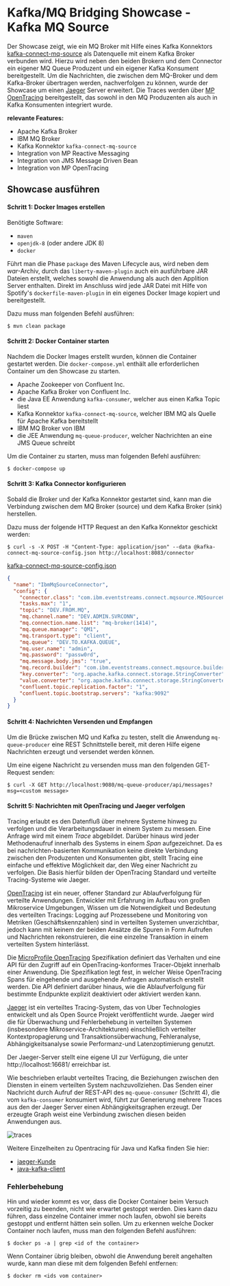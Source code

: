 # Kafka/MQ Bridging Showcase - Kafka MQ Source

Der Showcase zeigt, wie ein MQ Broker mit Hilfe eines Kafka Konnektors 
[kafka-connect-mq-source](https://github.com/ibm-messaging/kafka-connect-mq-source) als Datenquelle mit einem Kafka Broker verbunden wird. 
Hierzu wird neben den beiden Brokern und dem Connector ein eigener MQ Queue Produzent und ein eigener Kafka Konsument bereitgestellt.
Um die Nachrichten, die zwischen dem MQ-Broker und dem Kafka-Broker übertragen werden, nachverfolgen zu können, wurde der Showcase 
um einen [Jaeger](https://www.jaegertracing.io) Server erweitert. Die Traces werden über 
[MP OpenTracing](https://microprofile.io/project/eclipse/microprofile-opentracing) bereitgestellt, das sowohl in den MQ Produzenten als auch
in Kafka Konsumenten integriert wurde.


**relevante Features:**
* Apache Kafka Broker
* IBM MQ Broker
* Kafka Konnektor `kafka-connect-mq-source` 
* Integration von MP Reactive Messaging 
* Integration von JMS Message Driven Bean 
* Integration von MP OpenTracing

## Showcase ausführen

#### Schritt 1: Docker Images erstellen 

Benötigte Software:
* `maven`
* `openjdk-8` (oder andere JDK 8)
* `docker`

Führt man die Phase `package` des Maven Lifecycle aus, wird neben dem _war_-Archiv, durch das `liberty-maven-plugin` auch ein ausführbare 
JAR Dateien erstellt, welches sowohl die Anwendung als auch den Applition Server enthalten. Direkt im Anschluss wird jede JAR Datei mit 
Hilfe von Spotify's `dockerfile-maven-plugin` in ein eigenes Docker Image kopiert und bereitgestellt.

Dazu muss man folgenden Befehl ausführen:

```shell script
$ mvn clean package
```

#### Schritt 2: Docker Container starten

Nachdem die Docker Images erstellt wurden, können die Container gestartet werden. Die `docker-compose.yml` enthält alle erforderlichen 
Container um den Showcase zu starten.

* Apache Zookeeper von Confluent Inc.
* Apache Kafka Broker von Confluent Inc.
* die Java EE Anwendung `kafka-consumer`, welcher aus einen Kafka Topic liest
* Kafka Konnektor `kafka-connect-mq-source`, welcher IBM MQ als Quelle für Apache Kafka bereitstellt 
* IBM MQ Broker von IBM
* die JEE Anwendung `mq-queue-producer`, welcher Nachrichten an eine JMS Queue schreibt

Um die Container zu starten, muss man folgenden Befehl ausführen:

```shell script
$ docker-compose up
```

#### Schritt 3: Kafka Connector konfigurieren

Sobald die Broker und der Kafka Konnektor gestartet sind, kann man die Verbindung zwischen dem MQ Broker (source) und dem Kafka Broker 
(sink) herstellen.

Dazu muss der folgende HTTP Request an den Kafka Konnektor geschickt werden:

```shell script
$ curl -s -X POST -H "Content-Type: application/json" --data @kafka-connect-mq-source-config.json http://localhost:8083/connector
```

[kafka-connect-mq-source-config.json](kafka-connect-mq-source-config.json)
```json
{
  "name": "IbmMqSourceConnector",
  "config": {
    "connector.class": "com.ibm.eventstreams.connect.mqsource.MQSourceConnector",
    "tasks.max": "1",
    "topic": "DEV.FROM.MQ",
    "mq.channel.name": "DEV.ADMIN.SVRCONN",
    "mq.connection.name.list": "mq-broker(1414)",
    "mq.queue.manager": "QM1",
    "mq.transport.type": "client",
    "mq.queue": "DEV.TO.KAFKA.QUEUE",
    "mq.user.name": "admin",
    "mq.password": "passw0rd",
    "mq.message.body.jms": "true",
    "mq.record.builder": "com.ibm.eventstreams.connect.mqsource.builders.DefaultRecordBuilder",
    "key.converter": "org.apache.kafka.connect.storage.StringConverter",
    "value.converter": "org.apache.kafka.connect.storage.StringConverter",
    "confluent.topic.replication.factor": "1",
    "confluent.topic.bootstrap.servers": "kafka:9092"
  }
}
``` 

#### Schritt 4: Nachrichten Versenden und Empfangen

Um die Brücke zwischen MQ und Kafka zu testen, stellt die Anwendung `mq-queue-producer` eine REST Schnittstelle bereit, mit deren Hilfe 
eigene Nachrichten erzeugt und versendet werden können. 

Um eine eigene Nachricht zu versenden muss man den folgenden GET-Request senden:

```shell script
$ curl -X GET http://localhost:9080/mq-queue-producer/api/messages?msg=<custom message>
```

#### Schritt 5: Nachrichten mit OpenTracing und Jaeger verfolgen

Tracing erlaubt es den Datenfluß über mehrere Systeme hinweg zu verfolgen und die Verarbeitungsdauer in einem System zu messen. Eine 
Anfrage wird mit einem _Trace_ abgebildet. Darüber hinaus wird jeder Methodenaufruf innerhalb des Systems in einem _Span_ aufgezeichnet. Da
es bei nachrichten-basierten Kommunikation keine direkte Verbindung zwischen den Produzenten und Konsumenten gibt, stellt Tracing eine 
einfache und effektive Möglichkeit dar, den Weg einer Nachricht zu verfolgen. Die Basis hierfür bilden der OpenTracing Standard und 
verteilte Tracing-Systeme wie Jaeger.

[OpenTracing](http://opentracing.io/) ist ein neuer, offener Standard zur Ablaufverfolgung für verteilte Anwendungen. Entwickler mit 
Erfahrung im Aufbau von großen Mikroservice Umgebungen, Wissen um die Notwendigkeit und Bedeutung des verteilten Tracings: Logging auf 
Prozessebene und Monitoring von Metriken (Geschäftskennzahlen) sind in verteilten Systemen unverzichtbar, jedoch kann mit keinem der beiden
Ansätze die Spuren in Form Aufrufen und Nachrichten rekonstruieren, die eine einzelne Transaktion in einem verteilten System hinterlässt.

Die [MicroProfile OpenTracing](https://microprofile.io/project/eclipse/microprofile-opentracing) Spezifikation definiert das Verhalten und 
eine API für den Zugriff auf ein OpenTracing-konformes Tracer-Objekt innerhalb einer Anwendung. Die Spezifikation legt fest, in welcher 
Weise OpenTracing Spans für eingehende und ausgehende Anfragen automatisch erstellt werden. Die API definiert darüber hinaus, wie die 
Ablaufverfolgung für bestimmte Endpunkte explizit deaktiviert oder aktiviert werden kann.

[Jaeger](https://www.jaegertracing.io) ist ein verteiltes Tracing-System, das von Uber Technologies entwickelt und als Open Source Projekt 
veröffentlicht wurde. Jaeger wird die für Überwachung und Fehlerbehebung in verteilten Systemen (insbesondere Mikroservice-Architekturen) 
einschließlich verteilter Kontextpropagierung und Transaktionsüberwachung, Fehleranalyse, Abhängigkeitsanalyse sowie Performanz-und 
Latenzoptimierung genutzt.

Der Jaeger-Server stellt eine eigene UI zur Verfügung, die unter http://localhost:16681/ erreichbar ist. 

Wie beschrieben erlaubt verteiltes Tracing, die Beziehungen zwischen den Diensten in einem verteilten System nachzuvollziehen. Das Senden 
einer Nachricht durch Aufruf der REST-API des `mq-queue-consumer` (Schritt 4), die vom `kafka-consumer` konsumiert wird, führt zur 
Generierung mehrere Traces aus den der Jaeger Server einen Abhängigkeitsgraphen erzeugt. Der erzeugte Graph weist eine Verbindung zwischen 
diesen beiden Anwendungen aus. 

![traces](../docs/traces.png)

Weitere Einzelheiten zu Opentracing für Java und Kafka finden Sie hier:
* [jaeger-Kunde](https://github.com/jaegertracing/jaeger-client-java)
* [java-kafka-client](https://github.com/opentracing-contrib/java-kafka-client)



### Fehlerbehebung

Hin und wieder kommt es vor, dass die Docker Container beim Versuch vorzeitig zu beenden, nicht wie erwartet gestoppt werden. Dies kann dazu
führen, dass einzelne Container immer noch laufen, obwohl sie bereits gestoppt und entfernt hätten sein sollen. Um zu erkennen welche 
Docker Container noch laufen, muss man den folgenden Befehl ausführen:

```shell script
$ docker ps -a | grep <id of the container>
```

Wenn Container übrig bleiben, obwohl die Anwendung bereit angehalten wurde, kann man diese mit dem folgenden Befehl entfernen:

```shell script
$ docker rm <ids vom container>
```
